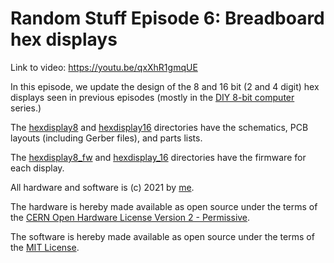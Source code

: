 # Random Stuff Episode 6: Breadboard hex displays

Link to video: <https://youtu.be/qxXhR1gmqUE>

In this episode, we update the design of the 8 and 16 bit (2 and 4 digit)
hex displays seen in previous episodes (mostly in the
[DIY 8-bit computer](https://github.com/daveho/DIY8bit) series.)

The [hexdisplay8](hexdisplay8) and [hexdisplay16](hexdisplay16) directories
have the schematics, PCB layouts (including Gerber files), and parts lists.

The [hexdisplay8\_fw](hexdisplay8_fw) and [hexdisplay\_16](hexdisplay16_fw)
directories have the firmware for each display.

All hardware and software is (c) 2021 by [me](https://github.com/daveho).

The hardware is hereby made available as open source under
the terms of the [CERN Open Hardware License Version 2 - Permissive](https://ohwr.org/cern_ohl_p_v2.txt).

The software is hereby made available as open source under
the terms of the [MIT License](https://opensource.org/licenses/MIT).
